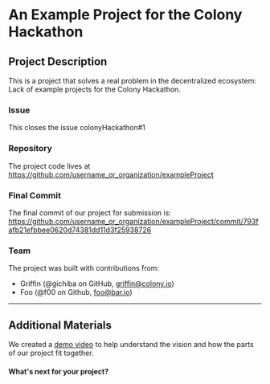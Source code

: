 # An Example Project for the Colony Hackathon

## Project Description
This is a project that solves a real problem in the decentralized ecosystem: Lack of example projects for the Colony Hackathon.

### Issue
This closes the issue colonyHackathon#1

### Repository

The project code lives at https://github.com/username_or_organization/exampleProject

### Final Commit
The final commit of our project for submission is:
https://github.com/username_or_organization/exampleProject/commit/793fafb21efbbee0620d74381dd11d3f25938726

### Team
The project was built with contributions from:

- Griffin (@gichiba on GitHub, griffin@colony.io)
- Foo (@f00 on Github, foo@bar.io)

---

## Additional Materials

We created a [demo video](https://www.youtube.com/watch?v=dQw4w9WgXcQ) to help understand the vision and how the parts of our project fit together.

#### What's next for your project?
